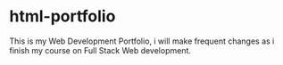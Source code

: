 # html-portfolio
This is my Web Development Portfolio, i will make frequent changes as i finish my course on Full Stack Web development.
